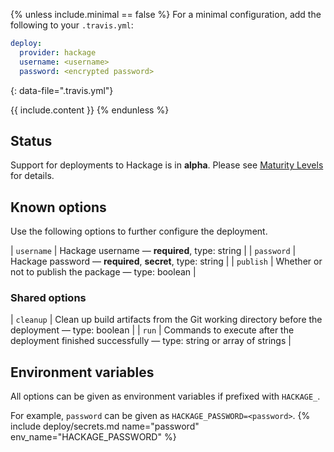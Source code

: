 {% unless include.minimal == false %}
For a minimal configuration, add the following to your `.travis.yml`:

```yaml
deploy:
  provider: hackage
  username: <username>
  password: <encrypted password>
```
{: data-file=".travis.yml"}



{{ include.content }}
{% endunless %}

## Status

Support for deployments to Hackage is in **alpha**. Please see [Maturity Levels](/user/deployment-v2#maturity-levels) for details.
## Known options

Use the following options to further configure the deployment.

| `username` | Hackage username &mdash; **required**, type: string |
| `password` | Hackage password &mdash; **required**, **secret**, type: string |
| `publish` | Whether or not to publish the package &mdash; type: boolean |

### Shared options

| `cleanup` | Clean up build artifacts from the Git working directory before the deployment &mdash; type: boolean |
| `run` | Commands to execute after the deployment finished successfully &mdash; type: string or array of strings |

## Environment variables

All options can be given as environment variables if prefixed with `HACKAGE_`.

For example, `password` can be given as `HACKAGE_PASSWORD=<password>`.
{% include deploy/secrets.md name="password" env_name="HACKAGE_PASSWORD" %}